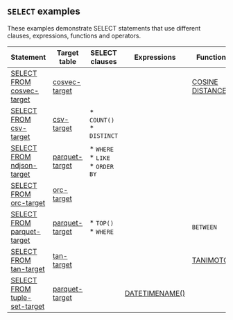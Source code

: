 ## `SELECT` examples

These examples demonstrate SELECT statements that use different clauses, expressions, functions and operators.

| Statement | Target table | SELECT clauses | Expressions | Functions | Operators|
|---|---|---|---|---|---|
| [SELECT FROM cosvec-target](/docs/sql-guide/examples/sql-eg-select/sql-eg-select-from-cosvec-target) | [cosvec-target](/docs/sql-guide/examples/sql-eg-insert/sql-eg-insert-cosvec-target) |  |  | [COSINE DISTANCE](/docs/sql-guide/functions/function-cosine-distance) |  |
| [SELECT FROM csv-target](/docs/sql-guide/examples/sql-eg-select/sql-eg-select-from-csv-target) | [csv-target](/docs/sql-guide/examples/sql-eg-insert/sql-eg-insert-bulk-csv-target) | * `COUNT()`<br/>* `DISTINCT` |  |  |
| [SELECT FROM ndjson-target](/docs/sql-guide/examples/sql-eg-select/sql-eg-select-from-ndjson-target) | [parquet-target](/docs/sql-guide/examples/sql-eg-insert/sql-eg-insert-bulk-ndjson-target) | * `WHERE`<br/>* `LIKE`<br/>* `ORDER BY` |  |  |
| [SELECT FROM orc-target](/docs/sql-guide/examples/sql-eg-select/sql-eg-select-from-orc-target) | [orc-target](/docs/sql-guide/examples/sql-eg-insert/sql-eg-insert-bulk-orc-target) |  |  |  |
| [SELECT FROM parquet-target](/docs/sql-guide/examples/sql-eg-select/sql-eg-select-from-parquet-target) | [parquet-target](/docs/sql-guide/examples/sql-eg-insert/sql-eg-insert-bulk-parquet-target) | * `TOP()`<br/>* `WHERE` |  | `BETWEEN` |
| [SELECT FROM tan-target](/docs/sql-guide/examples/sql-eg-select/sql-eg-select-from-tan-target) | [tan-target](/docs/sql-guide/examples/sql-eg-insert/sql-eg-insert-bulk-csv-target) |  |  | [TANIMOTO()](/docs/sql-guide/functions/function-tanimoto) |  |
| [SELECT FROM tuple-set-target](/docs/sql-guide/examples/sql-eg-select/sql-eg-select-from-tuple-set-target) | [parquet-target](/docs/sql-guide/examples/sql-eg-insert/sql-eg-insert-bulk-csv-target) |  | [DATETIMENAME()](/docs/sql-guide/functions/function-datetimename) |  |
